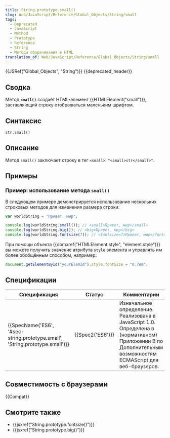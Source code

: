 ```yaml
---
title: String.prototype.small()
slug: Web/JavaScript/Reference/Global_Objects/String/small
tags:
  - Deprecated
  - JavaScript
  - Method
  - Prototype
  - Reference
  - String
  - Методы оборачивания в HTML
translation_of: Web/JavaScript/Reference/Global_Objects/String/small
---
```


{{JSRef("Global_Objects", "String")}} {{deprecated_header}}

## Сводка

Метод **`small()`** создаёт HTML-элемент {{HTMLElement("small")}}, заставляющий строку отображаться маленьким шрифтом.

## Синтаксис

```
str.small()
```

## Описание

Метод `small()` заключает строку в тег `<small>`: `"<small>str</small>"`.

## Примеры

### Пример: использование метода `small()`

В следующем примере демонстрируется использование нескольких строковых методов для изменения размера строки:

```js
var worldString = "Привет, мир";

console.log(worldString.small()); // <small>Привет, мир</small>
console.log(worldString.big()); // <big>Привет, мир</big>
console.log(worldString.fontsize(7)); // <fontsize=7>Привет, мир</fontsize>
```

При помощи объекта {{domxref("HTMLElement.style", "element.style")}} вы можете получить значение атрибута `style` элемента и управлять им более обобщённым способом, например:

```js
document.getElementById("yourElemId").style.fontSize = "0.7em";
```

## Спецификации

| Спецификация                                                                 | Статус           | Комментарии                                                                                                                                                 |
| ---------------------------------------------------------------------------- | ---------------- | ----------------------------------------------------------------------------------------------------------------------------------------------------------- |
| {{SpecName('ES6', '#sec-string.prototype.small', 'String.prototype.small')}} | {{Spec2('ES6')}} | Изначальное определение. Реализована в JavaScript 1.0. Определена в (нормативном) Приложении B по Дополнительным возможностям ECMAScript для веб-браузеров. |

## Совместимость с браузерами

{{Compat}}

## Смотрите также

- {{jsxref("String.prototype.fontsize()")}}
- {{jsxref("String.prototype.big()")}}
